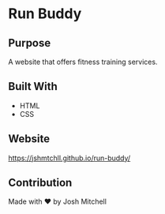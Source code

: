 # Run Buddy

## Purpose
A website that offers fitness training services.

## Built With
* HTML
* CSS

## Website
https://jshmtchll.github.io/run-buddy/

## Contribution
Made with ❤️ by Josh Mitchell
